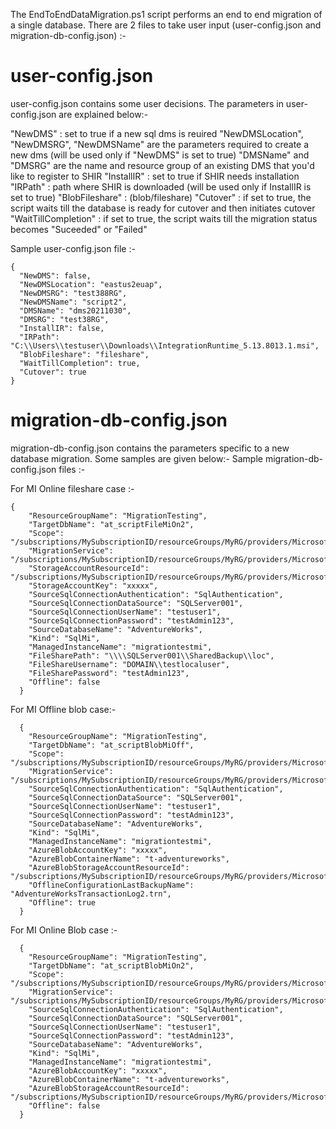 
The EndToEndDataMigration.ps1 script performs an end to end migration of a single database. 
There are 2 files to take user input (user-config.json and migration-db-config.json) :-

# user-config.json

user-config.json contains some user decisions. The parameters in user-config.json are explained below:-

"NewDMS" : set to true if a new sql dms is reuired
"NewDMSLocation", "NewDMSRG", "NewDMSName" are the parameters required to create a new dms (will be used only if "NewDMS" is set to true)
"DMSName" and "DMSRG" are the name and resource group of an existing DMS that you'd like to register to SHIR
"InstallIR" : set to true if SHIR needs installation
"IRPath" : path where SHIR is downloaded (will be used only if InstallIR is set to true)
"BlobFileshare" : (blob/fileshare)
"Cutover" : if set to true, the script waits till the database is ready for cutover and then initiates cutover
"WaitTillCompletion" : if set to true, the script waits till the migration status becomes "Suceeded" or "Failed"

Sample user-config.json file :-
```
{
  "NewDMS": false,
  "NewDMSLocation": "eastus2euap",
  "NewDMSRG": "test388RG",
  "NewDMSName": "script2",
  "DMSName": "dms20211030",
  "DMSRG": "test38RG",
  "InstallIR": false,
  "IRPath": "C:\\Users\\testuser\\Downloads\\IntegrationRuntime_5.13.8013.1.msi",
  "BlobFileshare": "fileshare",
  "WaitTillCompletion": true,
  "Cutover": true
}

```
# migration-db-config.json

migration-db-config.json contains the parameters specific to a  new database migration. Some samples are given below:-
Sample migration-db-config.json files :-

For MI Online fileshare case :-

```
{
    "ResourceGroupName": "MigrationTesting",
    "TargetDbName": "at_scriptFileMiOn2",
    "Scope": "/subscriptions/MySubscriptionID/resourceGroups/MyRG/providers/Microsoft.Sql/managedInstances/migrationtestmi",
    "MigrationService": "/subscriptions/MySubscriptionID/resourceGroups/MyRG/providers/Microsoft.DataMigration/SqlMigrationServices/dms20211030",
    "StorageAccountResourceId": "/subscriptions/MySubscriptionID/resourceGroups/MyRG/providers/Microsoft.Storage/storageAccounts/migrationtest",
    "StorageAccountKey": "xxxxx",
    "SourceSqlConnectionAuthentication": "SqlAuthentication",
    "SourceSqlConnectionDataSource": "SQLServer001",
    "SourceSqlConnectionUserName": "testuser1",
    "SourceSqlConnectionPassword": "testAdmin123",
    "SourceDatabaseName": "AdventureWorks",
    "Kind": "SqlMi",
    "ManagedInstanceName": "migrationtestmi",
    "FileSharePath": "\\\\SQLServer001\\SharedBackup\\loc",
    "FileShareUsername": "DOMAIN\\testlocaluser",
    "FileSharePassword": "testAdmin123",
    "Offline": false
  }

```

For MI Offline blob case:-

```
  {
    "ResourceGroupName": "MigrationTesting",
    "TargetDbName": "at_scriptBlobMiOff",
    "Scope": "/subscriptions/MySubscriptionID/resourceGroups/MyRG/providers/Microsoft.Sql/managedInstances/migrationtestmi",
    "MigrationService": "/subscriptions/MySubscriptionID/resourceGroups/MyRG/providers/Microsoft.DataMigration/SqlMigrationServices/dms20211030",
    "SourceSqlConnectionAuthentication": "SqlAuthentication",
    "SourceSqlConnectionDataSource": "SQLServer001",
    "SourceSqlConnectionUserName": "testuser1",
    "SourceSqlConnectionPassword": "testAdmin123",
    "SourceDatabaseName": "AdventureWorks",
    "Kind": "SqlMi",
    "ManagedInstanceName": "migrationtestmi",
    "AzureBlobAccountKey": "xxxxx",
    "AzureBlobContainerName": "t-adventureworks",
    "AzureBlobStorageAccountResourceId": "/subscriptions/MySubscriptionID/resourceGroups/MyRG/providers/Microsoft.Storage/storageAccounts/teststorage",
    "OfflineConfigurationLastBackupName": "AdventureWorksTransactionLog2.trn",
    "Offline": true
  }

```
For MI Online Blob case :-

```
  {
    "ResourceGroupName": "MigrationTesting",
    "TargetDbName": "at_scriptBlobMiOn2",
    "Scope": "/subscriptions/MySubscriptionID/resourceGroups/MyRG/providers/Microsoft.Sql/managedInstances/migrationtestmi",
    "MigrationService": "/subscriptions/MySubscriptionID/resourceGroups/MyRG/providers/Microsoft.DataMigration/SqlMigrationServices/dms20211030",
    "SourceSqlConnectionAuthentication": "SqlAuthentication",
    "SourceSqlConnectionDataSource": "SQLServer001",
    "SourceSqlConnectionUserName": "testuser1",
    "SourceSqlConnectionPassword": "testAdmin123",
    "SourceDatabaseName": "AdventureWorks",
    "Kind": "SqlMi",
    "ManagedInstanceName": "migrationtestmi",
    "AzureBlobAccountKey": "xxxxx",
    "AzureBlobContainerName": "t-adventureworks",
    "AzureBlobStorageAccountResourceId": "/subscriptions/MySubscriptionID/resourceGroups/MyRG/providers/Microsoft.Storage/storageAccounts/teststorage",
    "Offline": false
  }

```